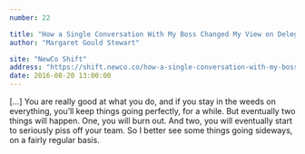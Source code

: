 ```yaml
---
number: 22

title: "How a Single Conversation With My Boss Changed My View on Delegation and Failure"
author: "Margaret Gould Stewart"

site: "NewCo Shift"
address: "https://shift.newco.co/how-a-single-conversation-with-my-boss-changed-my-view-on-delegation-and-failure-ae5376451c8d#.uja0e6f5p"
date: 2016-08-20 13:00:00
---
```


[…] You are really good at what you do, and if you stay in the weeds on everything, you’ll keep things going perfectly, for a while. But eventually two things will happen. One, you will burn out. And two, you will eventually start to seriously piss off your team. So I better see some things going sideways, on a fairly regular basis.
